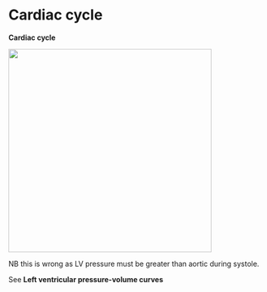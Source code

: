 # Cardiac cycle

**Cardiac cycle**

<img src="images/image007.jpg" width="400" />

NB this is wrong as LV pressure must be greater than aortic during
systole.

See **Left ventricular pressure-volume curves**
